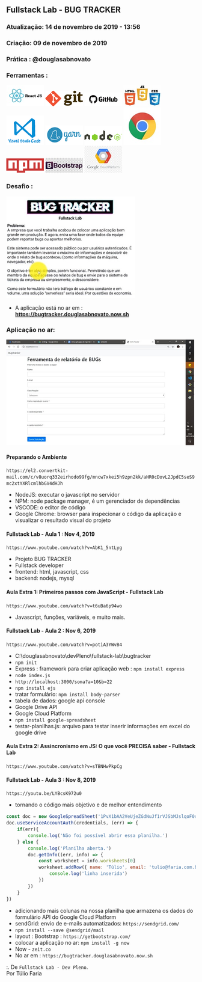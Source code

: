 ## Fullstack Lab - BUG TRACKER

### Atualização: 14 de novembro de 2019 - 13:56
### Criação: 09 de novembro de 2019
### Prática : @douglasabnovato

### Ferramentas : 

![ReactJS](/images/logo-reactjs.jpg)
![Git](/images/logo-git.png)
![Github](/images/logo-github.png)
![HTML/CSS/Javascript](/images/logo-html-css-js.jpeg)
![VSCode](/images/logo-VSCode.png)
![Yarn](/images/logo-yarn.png)
![Nodejs](/images/logo-nodejs.png)
![Google Chrome](/images/logo-google-chrome.jpg)
![NPM](/images/logo-npm.png)
![Bootstrap](/images/logo-bootstrap.jpg)
![Google Cloud Platform](/images/logo-google-cloud-platform.jpg)


### Desafio :
![Desafio](/images/desafio.jpg)
- A aplicação está no ar em : **https://bugtracker.douglasabnovato.now.sh**

### Aplicação no ar:
![Aplicação no ar](/images/tela-1.jpg)

#### Preparando o Ambiente
`https://el2.convertkit-mail.com/c/v8uorq332eirhodo99fg/mncw7xkei5h9zpn2kk/aHR0cDovL2JpdC5seS9mc2xtYXRlcmlhbGV4dHJh`
- NodeJS: executar o javascript no servidor
- NPM: node package manager, é um gerenciador de dependências
- VSCODE: o editor de código
- Google Chrome: browser para inspecionar o código da aplicação e visualizar o resultado visual do projeto

#### Fullstack Lab - Aula 1 : Nov 4, 2019
`https://www.youtube.com/watch?v=AbK1_5ntLyg`
- Projeto BUG TRACKER
- Fullstack developer  
- frontend: html, javascript, css
- backend: nodejs, mysql 

#### Aula Extra 1: Primeiros passos com JavaScript - Fullstack Lab
`https://www.youtube.com/watch?v=t6uBa6p94wo`
- Javascript, funções, variáveis, e muito mais.

#### Fullstack Lab - Aula 2 : Nov 6, 2019
`https://www.youtube.com/watch?v=potiA3YWvB4`
- C:\douglasabnovato\devPleno\fullstack-lab\bugtracker
- `npm init`
- Express : framework para criar aplicação web : `npm install express`
- `node index.js`
- `http://localhost:3000/soma?a=10&b=22`
- `npm install ejs` 
- tratar formulário: `npm install body-parser`
- tabela de dados: google api console
- Google Drive API
- Google Cloud Platform
- `npm install google-spreadsheet`
- testar-planilhas.js: arquivo para testar inserir informações em excel do google drive

#### Aula Extra 2: Assincronismo em JS: O que você PRECISA saber - Fullstack Lab
`https://www.youtube.com/watch?v=sTBNHwPkpCg`

#### Fullstack Lab - Aula 3 : Nov 8, 2019
`https://youtu.be/LYBcsK972u0`
- tornando o código mais objetivo e de melhor entendimento
````javascript
const doc = new GoogleSpreadSheet('1PvX1bAA2VeUjeZGdNuJf1rVJSbMJslqoF0rOw_JYe7o')
doc.useServiceAccountAuth(credentials, (err) => {
    if(err){
        console.log('Não foi possível abrir essa planilha.')
    } else {
        console.log('Planilha aberta.')
        doc.getInfo((err, info) => {
            const worksheet = info.worksheets[0]
            worksheet.addRow({ name: 'Túlio', email: 'tulio@faria.com.br'}, err => {
                console.log('linha inserida')
            })  
        })
    }
})
````
- adicionando mais colunas na nossa planilha que armazena os dados do formulário API do Google Cloud Platform
- sendGrid: envio de e-mails automatizados: `https://sendgrid.com/`
- `npm install --save @sendgrid/mail`
- layout : Bootstrap : `https://getbootstrap.com/`
- colocar a aplicação no ar: `npm install -g now`
- Now - `zeit.co`
- No ar em : `https://bugtracker.douglasabnovato.now.sh`

:. De `Fullstack Lab - Dev Pleno`.<br/> 
Por Túlio Faria